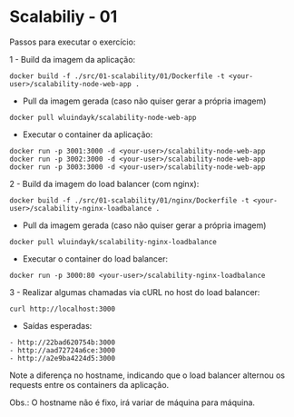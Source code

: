 # Scalabiliy - 01

Passos para executar o exercício:

1 - Build da imagem da aplicação:
``` shell
docker build -f ./src/01-scalability/01/Dockerfile -t <your-user>/scalability-node-web-app .
```

* Pull da imagem gerada (caso não quiser gerar a própria imagem)
``` shell
docker pull wluindayk/scalability-node-web-app
```

* Executar o container da aplicação:
``` shell
docker run -p 3001:3000 -d <your-user>/scalability-node-web-app
docker run -p 3002:3000 -d <your-user>/scalability-node-web-app
docker run -p 3003:3000 -d <your-user>/scalability-node-web-app
```

2 - Build da imagem do load balancer (com nginx):
``` shell
docker build -f ./src/01-scalability/01/nginx/Dockerfile -t <your-user>/scalability-nginx-loadbalance .
```

* Pull da imagem gerada (caso não quiser gerar a própria imagem)
``` shell
docker pull wluindayk/scalability-nginx-loadbalance
```

* Executar o container do load balancer:
``` shell
docker run -p 3000:80 <your-user>/scalability-nginx-loadbalance
```

3 - Realizar algumas chamadas via cURL no host do load balancer:
``` shell
curl http://localhost:3000
```

* Saídas esperadas:
``` shell
- http://22bad620754b:3000
- http://aad72724a6ce:3000
- http://a2e9ba4224d5:3000
```
Note a diferença no hostname, indicando que o load balancer alternou os requests entre os containers da aplicação.

Obs.: O hostname não é fixo, irá variar de máquina para máquina.